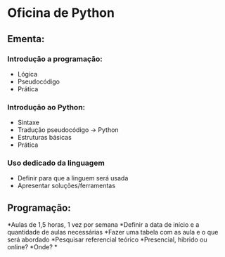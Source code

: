 # Oficina de Python

## Ementa:
### Introdução a programação:
* Lógica
* Pseudocódigo
* Prática
### Introdução ao Python:
* Sintaxe
* Tradução pseudocódigo -> Python
* Estruturas básicas
* Prática
### Uso dedicado da linguagem
* Definir para que a linguem será usada
* Apresentar soluções/ferramentas

## Programação:
*Aulas de 1,5 horas, 1 vez por semana
*Definir a data de início e a quantidade de aulas necessárias
*Fazer uma tabela com as aula e o que será abordado
*Pesquisar referencial teórico
*Presencial, hibrido ou online?
*Onde?
*
